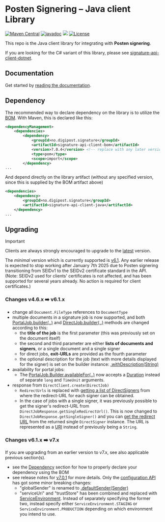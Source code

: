 # Posten Signering – Java client Library
[![Maven Central](https://maven-badges.herokuapp.com/maven-central/no.digipost.signature/signature-api-client-java/badge.svg)](https://maven-badges.herokuapp.com/maven-central/no.digipost.signature/signature-api-client-java)
[![javadoc](https://javadoc.io/badge2/no.digipost.signature/signature-api-client-java/javadoc.svg?logo=java&color=yellow)](https://javadoc.io/doc/no.digipost.signature/signature-api-client-java)
![](https://github.com/digipost/signature-api-client-java/workflows/Build%20and%20deploy/badge.svg)
[![License](https://img.shields.io/badge/license-Apache%202-blue)](https://github.com/digipost/signature-api-client-java/blob/main/LICENCE)

This repo is the Java client library for integrating with **Posten signering**.

If you are looking for the C# variant of this library, please see [signature-api-client-dotnet](https://github.com/digipost/signature-api-client-dotnet).

## Documentation

Get started by [reading the documentation](http://signering-docs.rtfd.io/).


## Dependency

The recommended way to declare dependency on the library is to utilize the [BOM](https://maven.apache.org/guides/introduction/introduction-to-dependency-mechanism.html#bill-of-materials-bom-poms). With Maven, this is declared like this:

```xml
<dependencyManagement>
    <dependencies>
        <dependency>
            <groupId>no.digipost.signature</groupId>
            <artifactId>signature-api-client-bom</artifactId>
            <version>7.0.4</version> <!-- replace with any later version -->
            <type>pom</type>
            <scope>import</scope>
        </dependency>
...
```

And depend directly on the library artifact (without any specified version, since this is supplied by the BOM artifact above)
```xml
<dependencies>
    <dependency>
        <groupId>no.digipost.signature</groupId>
        <artifactId>signature-api-client-java</artifactId>
    </dependency>
...
```


## Upgrading

> [!IMPORTANT]
> Clients are always strongly encouraged to upgrade to the [latest][latest-release] version.

The _minimal_ version which is currently supported is [v6.1][minimum-seid2-release]. Any earlier release is expected to stop working after January 7th 2025 due to Posten signering transitioning from SEIDv1 to the SEIDv2 certificate standard in the API. (Note: SEIDv2 used for clients' certificates is not affected, and has been supported for several years already. No action is required for client certificates.)




### Changes v4.6.x ➡️ v6.1.x


- change all `Document.FileType` references to `DocumentType`
- multiple documents in a signature job is now supported, and both [PortalJob.builder(..)](https://javadoc.io/static/no.digipost.signature/signature-api-client-java/6.1.1/no/digipost/signature/client/portal/PortalJob.html#builder(java.lang.String,java.util.List,java.util.List)) and [DirectJob.builder(..)](https://javadoc.io/static/no.digipost.signature/signature-api-client-java/6.1.1/no/digipost/signature/client/direct/DirectJob.html#builder(java.lang.String,java.util.List,java.util.List,no.digipost.signature.client.direct.WithExitUrls)) methods are changed according to this:
    - the **title of the job** is the first parameter (this was previously set on the document itself)
    - the second and third parameter are either **lists of documents and signers**, or a single document and a single signer
    - for direct jobs, **exit-URLs** are provided as the fourth parameter
    - the optional description for the job (text with more details displayed for the signer) is set on the builder instance: [.withDescription(String)](https://javadoc.io/static/no.digipost.signature/signature-api-client-java/6.1.1/no/digipost/signature/client/direct/DirectJob.Builder.html#withDescription(java.lang.String))
- availability for portal jobs:
    - The [PortalJob.Builder.availableFor(..)](https://javadoc.io/static/no.digipost.signature/signature-api-client-java/6.1.1/no/digipost/signature/client/portal/PortalJob.Builder.html#availableFor(java.time.Duration)) now accepts a [Duration][java.time.Duration] instead of separate `long` and `TimeUnit` arguments.
- response from `DirectClient.create(DirectJob)`
    - `RedirectUrls` is replaced with [getting a list of DirectSigners](https://javadoc.io/static/no.digipost.signature/signature-api-client-java/6.1.1/no/digipost/signature/client/direct/DirectJobResponse.html#getSigners()) from where the redirect-URL for each signer can be obtained.
    - In the case of jobs with a single signer, it was previously possible to get the signer's redirect-URL from `DirectJobResponse.getSingleRedirectUrl()`. This is now changed to `DirectJobResponse.getSingleSigner()` and you can [get the redirect URL](https://javadoc.io/static/no.digipost.signature/signature-api-client-java/6.1.1/no/digipost/signature/client/direct/DirectSignerResponse.html#getRedirectUrl()) from the returned single `DirectSigner` instance. The URL is represented as a [URI][java.net.URI] instead of previously being a `String`.


### Changes v6.1.x ➡️ v7.x

If you are upgrading from an earlier version to v7.x, see also applicable previous section(s).

- see the [Dependency](#dependency) section for how to properly declare your dependency using the BOM
- see release notes for [v7.0.1][jakarta-support-release] for more details. Only the [configuration API](https://javadoc.io/static/no.digipost.signature/signature-api-client-java/7.0.4/no/digipost/signature/client/ClientConfiguration.Builder.html) has got some minor breaking changes:
    - "globalSender" is renamed to [.defaultSender(Sender)](https://javadoc.io/static/no.digipost.signature/signature-api-client-java/7.0.4/no/digipost/signature/client/ClientConfiguration.Builder.html#defaultSender(no.digipost.signature.client.core.Sender))
    - "serviceUri" and "trustStore" has been combined and replaced with [ServiceEnvironment](https://javadoc.io/static/no.digipost.signature/signature-api-client-java/7.0.4/no/digipost/signature/client/ServiceEnvironment.html). Instead of separately specifying the former two, instead specify either `ServiceEnvironment.STAGING` or `ServiceEnvironment.PRODUCTION` depending on which environment you intend to use.




[minimum-seid2-release]: https://github.com/digipost/signature-api-client-java/releases/6.1
[jakarta-support-release]: https://github.com/digipost/signature-api-client-java/releases/7.0.1
[latest-release]: https://github.com/digipost/signature-api-client-java/releases/latest
[java.net.URI]: https://docs.oracle.com/en/java/javase/21/docs/api/java.base/java/net/URI.html
[java.time.Duration]: https://docs.oracle.com/en/java/javase/21/docs/api/java.base/java/time/Duration.html
